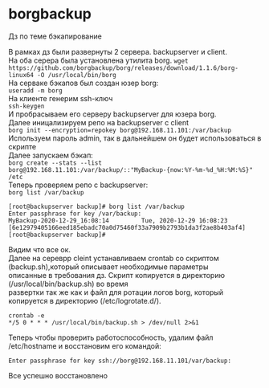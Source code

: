 # borgbackup
Дз по теме бэкапирование

В рамках дз были развернуты 2 сервера. backupserver и client.       
На оба серера была установлена утилита borg.
```wget https://github.com/borgbackup/borg/releases/download/1.1.6/borg-linux64 -O /usr/local/bin/borg```       
На серваке бэкапов был создан юзер borg:       
```useradd -m borg```      
На клиенте генерим ssh-ключ       
```ssh-keygen```       
И пробрасываем его серверу backupserver для юзера borg.       
Далее иницализируем репо на backupserver с client        
```borg init --encryption=repokey borg@192.168.11.101:/var/backup```      
Используем пароль admin, так в дальнейшем он будет использоваться в скрипте         
Далее запускаем бэкап:          
```borg create --stats --list  borg@192.168.11.101:/var/backup/::"MyBackup-{now:%Y-%m-%d_%H:%M:%S}" /etc```       
Теперь проверяем репо с backupserver:       
```borg list /var/backup```    
```
[root@backupserver backup]# borg list /var/backup
Enter passphrase for key /var/backup:
MyBackup-2020-12-29_16:08:14         Tue, 2020-12-29 16:08:23 [6e12979405166eed185ebadc70a0d75460f33a7909b2793b1da3f2ae8b403af4]
[root@backupserver backup]#
```     

Видим что все ок.          
Далее на сереврр cleint устанавливаем crontab cо скриптом (backup.sh),который описывает необходимые параметры       
описанные в требования дз. Скрипт копируется в директорию (/usr/local/bin/backup.sh) во время        
развертки так же как и файл для ротации логов borg, который копируется в директорию (/etc/logrotate.d/).      
```
crontab -e
*/5 0 * * * /usr/local/bin/backup.sh > /dev/null 2>&1
```       

Теперь чтобы проверить работоспособность, удалим файл /etc/hostname и восстановим его командой:       
```borg extract borg@192.168.11.101:/var/backup::Mybackup-2020-12-29_16:12 etc/hostname
Enter passphrase for key ssh://borg@192.168.11.101/var/backup:
```

Все успешно восстановлено
